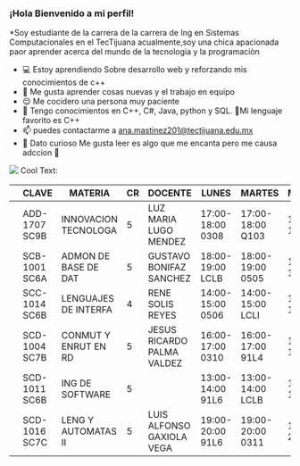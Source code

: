 

### ¡Hola Bienvenido a mi perfil!

*Soy estudiante de la carrera de la carrera de Ing en Sistemas Computacionales en el TecTijuana acualmente,soy 
una chica apacionada paor aprender acerca del mundo de la tecnologia y la programaciòn

- 💻 Estoy aprendiendo Sobre desarrollo web y reforzando mis conocimientos de c++
- 🤗 Me gusta aprender cosas nuevas y el trabajo en equipo
- 😌 Me cocidero una persona muy paciente 
- 👀 Tengo conocimientos en C++, C#, Java, python y SQL. 🥰Mi lenguaje favorito es C++
- 📫 puedes contactarme a ana.mastinez201@tectijuana.edu.mx
- 🧐 Dato curioso Me gusta leer es algo que me encanta pero me causa adccion 🤭  










![](https://images.cooltext.com/5466521.png)
<a href="http://cooltext.com" target="_top"><img src="https://cooltext.com/images/ct_pixel.gif" width="80" height="15" alt="Cool Text: Logo and Graphics Generator" border="0" /></a>

|   | CLAVE         | MATERIA              | CR | DOCENTE                    | LUNES            | MARTES           | MIERCOLES        | JUEVES           | VIERNES          |
|---|---------------|----------------------|----|----------------------------|------------------|------------------|------------------|------------------|------------------|
|   | ADD-1707 SC9B | INNOVACION TECNOLOGA |  5 | LUZ MARIA LUGO MENDEZ      | 17:00-18:00 0308 | 17:00-18:00 Q103 | 17:00-18:00 0308 | 17:00-18:00 Q103 | 17:00-18:00 0307 |
|   | SCB-1001 SC6A | ADMON DE BASE DE DAT |  5 | GUSTAVO BONIFAZ SANCHEZ    | 18:00-19:00 LCLB | 18:00-19:00 0505 | 18:00-19:00 LCLB | 18:00-19:00 0505 | 18:00-19:00 LCLB |
|   | SCC-1014 SC6B | LENGUAJES DE INTERFA |  4 | RENE SOLIS REYES           | 14:00-15:00 0506 | 14:00-15:00 LCLI | 14:00-15:00 0506 | 14:00-15:00 LCLI |                  |
|   | SCD-1004 SC7B | CONMUT Y ENRUT EN RD |  5 | JESUS RICARDO PALMA VALDEZ | 16:00-17:00 0310 | 16:00-17:00 91L4 | 16:00-17:00 0310 | 16:00-17:00 91L4 | 16:00-17:00 0310 |
|   | SCD-1011 SC6B | ING DE SOFTWARE      |  5 |                            | 13:00-14:00 91L6 | 13:00-14:00 LCLB | 13:00-14:00 0506 | 13:00-14:00 LCLB | 13:00-14:00 0506 |
|   | SCD-1016 SC7C | LENG Y AUTOMATAS II  |  5 | LUIS ALFONSO GAXIOLA VEGA  | 19:00-20:00 91L6 | 19:00-20:00 0311 | 19:00-20:00 91L6 | 19:00-20:00 0311 | 19:00-20:00 91L6 |
